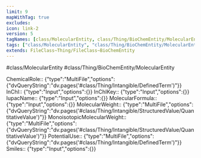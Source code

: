 ```yaml
---
limit: 9
mapWithTag: true
excludes:
icon: link-2
version: 5
tagNames: [class/MolecularEntity, class/Thing/BioChemEntity/MolecularEntity, schema-org/MolecularEntity]
tags: ["class/MolecularEntity", "class/Thing/BioChemEntity/MolecularEntity"]
extends: FileClass~Thing/FileClass~BioChemEntity
---
```


#class/MolecularEntity
#class/Thing/BioChemEntity/MolecularEntity

ChemicalRole:: {"type":"MultiFile","options":{"dvQueryString":"dv.pages('#class/Thing/Intangible/DefinedTerm')"}}
InChI:: {"type":"Input","options":{}}
InChIKey:: {"type":"Input","options":{}}
IupacName:: {"type":"Input","options":{}}
MolecularFormula:: {"type":"Input","options":{}}
MolecularWeight:: {"type":"MultiFile","options":{"dvQueryString":"dv.pages('#class/Thing/Intangible/StructuredValue/QuantitativeValue')"}}
MonoisotopicMolecularWeight:: {"type":"MultiFile","options":{"dvQueryString":"dv.pages('#class/Thing/Intangible/StructuredValue/QuantitativeValue')"}}
PotentialUse:: {"type":"MultiFile","options":{"dvQueryString":"dv.pages('#class/Thing/Intangible/DefinedTerm')"}}
Smiles:: {"type":"Input","options":{}}
